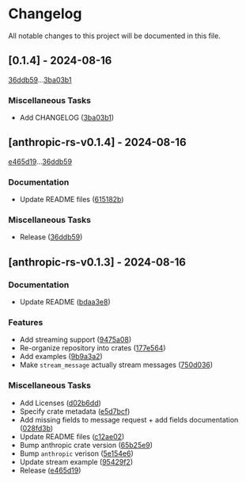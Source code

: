 # Changelog

All notable changes to this project will be documented in this file.

## [0.1.4] - 2024-08-16

[36ddb59](36ddb59d40c3e6182b70ea6cc7e1938508e70afe)...[3ba03b1](3ba03b148dcececbf3403043c6d8683eb3e12053)

### Miscellaneous Tasks

- Add CHANGELOG ([3ba03b1](3ba03b148dcececbf3403043c6d8683eb3e12053))

## [anthropic-rs-v0.1.4] - 2024-08-16

[e465d19](e465d195cfb2a1417f280238b4cbd54ee88c1de2)...[36ddb59](36ddb59d40c3e6182b70ea6cc7e1938508e70afe)

### Documentation

- Update README files ([615182b](615182b5270bba73d25dfab2f65ef4f013177b8b))

### Miscellaneous Tasks

- Release ([36ddb59](36ddb59d40c3e6182b70ea6cc7e1938508e70afe))

## [anthropic-rs-v0.1.3] - 2024-08-16

### Documentation

- Update README ([bdaa3e8](bdaa3e8cbe352b420585a9e2e1e6f050e186d824))

### Features

- Add streaming support ([9475a08](9475a087068cc625ac0ef2ebeb2ba2f6ca4cb82e))
- Re-organize repository into crates ([177e564](177e564960347512aa905085f651547800819752))
- Add examples ([9b9a3a2](9b9a3a2db93608dbfabfeab9ee8720a6b8d2cf40))
- Make `stream_message` actually stream messages ([750d036](750d03673fe2432db26432c3c2751accfd69411d))

### Miscellaneous Tasks

- Add Licenses ([d02b6dd](d02b6dd473121bc83ec1a4e10d788d09ceb73c0c))
- Specify crate metadata ([e5d7bcf](e5d7bcfad109bea4571e4340a03ebaa92c72f0bd))
- Add missing fields to message request + add fields documentation ([028fd3b](028fd3bbab11427e52461f0435271ee5c432f0e8))
- Update README files ([c12ae02](c12ae02e33e9c2f0342f951c8364a3726dd309cf))
- Bump anthropic crate version ([65b25e9](65b25e992aecfbd7e0a39ce7913ab1083c97b7de))
- Bump `anthropic` verison ([5e154e6](5e154e6f7756fb0d7c71afc0f5eee1a929234282))
- Update stream example ([95429f2](95429f2b8f0a80b26191c375334f7036dc8c1765))
- Release ([e465d19](e465d195cfb2a1417f280238b4cbd54ee88c1de2))

<!-- generated by git-cliff -->

